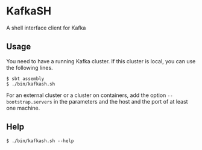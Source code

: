 # KafkaSH

A shell interface client for Kafka

## Usage

You need to have a running Kafka cluster. If this cluster is local,
you can use the following lines.

```shell
$ sbt assembly
$ ./bin/kafkash.sh
```

For an external cluster or a cluster on containers, add the option
`--bootstrap.servers` in the parameters and the host and the port of
at least one machine.

## Help

```shell
$ ./bin/kafkash.sh --help
```

